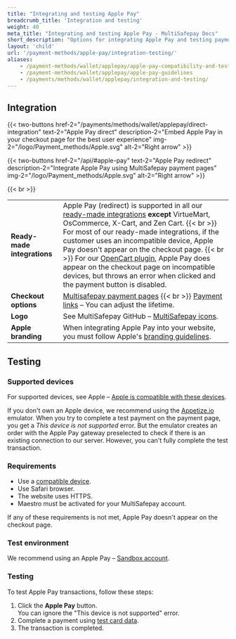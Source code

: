 ```yaml
---
title: "Integrating and testing Apple Pay"
breadcrumb_title: 'Integration and testing'
weight: 40
meta_title: "Integrating and testing Apple Pay - MultiSafepay Docs"
short_description: "Options for integrating Apple Pay and testing payments"
layout: 'child'
url: '/payment-methods/apple-pay/integration-testing/'
aliases:
    - /payment-methods/wallet/applepay/apple-pay-compatibility-and-testing
    - /payment-methods/wallet/applepay/apple-pay-guidelines
    - /payments/methods/wallet/applepay/integration-and-testing/
---
```

## Integration

{{< two-buttons href-2="/payments/methods/wallet/applepay/direct-integration" text-2="Apple Pay direct" description-2="Embed Apple Pay in your checkout page for the best user experience" img-2="/logo/Payment_methods/Apple.svg" alt-2="Right arrow" >}}

{{< two-buttons href-2="/api/#apple-pay" text-2="Apple Pay redirect" description-2="Integrate Apple Pay using MultiSafepay payment pages" img-2="/logo/Payment_methods/Apple.svg" alt-2="Right arrow" >}}

{{< br >}}

| | |
|---|---|
| **Ready-made integrations** | Apple Pay (redirect) is supported in all our [ready-made integrations](/integrations/ready-made/) **except** VirtueMart, OsCommerce, X-Cart, and Zen Cart. {{< br >}} For most of our ready-made integrations, if the customer uses an incompatible device, Apple Pay doesn't appear on the checkout page. {{< br >}} For our [OpenCart plugin](/opencart/), Apple Pay does appear on the checkout page on incompatible devices, but throws an error when clicked and the payment button is disabled.   |
| **Checkout options** | [Multisafepay payment pages](/payment-pages/) {{< br >}} [Payment links](/payment-links/about/) – You can adjust the lifetime. |
| **Logo** | See MultiSafepay GitHub – [MultiSafepay icons](https://github.com/MultiSafepay/MultiSafepay-icons). |
| **Apple branding** | When integrating Apple Pay into your website, you must follow Apple's [branding guidelines](https://developer.apple.com/apple-pay/marketing). |

## Testing

### Supported devices

For supported devices, see Apple – [Apple is compatible with these devices](https://support.apple.com/en-us/HT208531).

If you don't own an Apple device, we recommend using the [Appetize.io](https://appetize.io) emulator. When you try to complete a test payment on the payment page, you get a _This device is not supported_ error. But the emulator creates an order with the Apple Pay gateway preselected to check if there is an existing connection to our server. However, you can't fully complete the test transaction.

### Requirements

- Use a [compatible device](https://support.apple.com/en-us/HT208531).
- Use Safari browser.
- The website uses HTTPS.
- Maestro must be activated for your MultiSafepay account.

If any of these requirements is not met, Apple Pay doesn't appear on the checkout page.

### Test environment

We recommend using an Apple Pay – [Sandbox account](https://developer.apple.com/apple-pay/sandbox-testing).

### Testing 

To test Apple Pay transactions, follow these steps:

1. Click the **Apple Pay** button.  
    You can ignore the "This device is not supported" error.
2. Complete a payment using [test card data](/testing/test-payment-details/#credit-and-debit-cards).
3. The transaction is completed.



